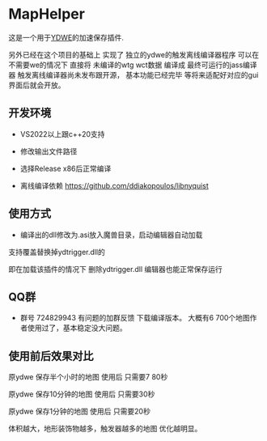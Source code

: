 # MapHelper
这是一个用于[YDWE](https://github.com/actboy168/YDWE)的加速保存插件.

​另外已经在这个项目的基础上 实现了 独立的ydwe的触发离线编译器程序
可以在不需要we的情况下 直接将 未编译的wtg wct数据 编译成 最终可运行的jass编译器
触发离线编译器尚未发布跟开源， 基本功能已经完毕 等将来适配好对应的gui界面后就会开放。

## 开发环境
* VS2022以上跟c++20支持 
* 修改输出文件路径
* 选择Release x86后正常编译

* 离线编译依赖 https://github.com/ddiakopoulos/libnyquist  

## 使用方式
* 编译出的dll修改为.asi放入魔兽目录，启动编辑器自动加载

支持覆盖替换掉ydtrigger.dll的

即在加载该插件的情况下 删除ydtrigger.dll 编辑器也能正常保存运行


## QQ群
* 群号 724829943 有问题的加群反馈 下载编译版本。  大概有6 700个地图作者使用过了，基本稳定没大问题。 


## 使用前后效果对比
原ydwe 保存半个小时的地图  使用后  只需要7 80秒

原ydwe 保存10分钟的地图    使用后  只需要30秒

原ydwe 保存1分钟的地图     使用后  只需要20秒 

体积越大，地形装饰物越多，触发器越多的地图 优化越明显。

